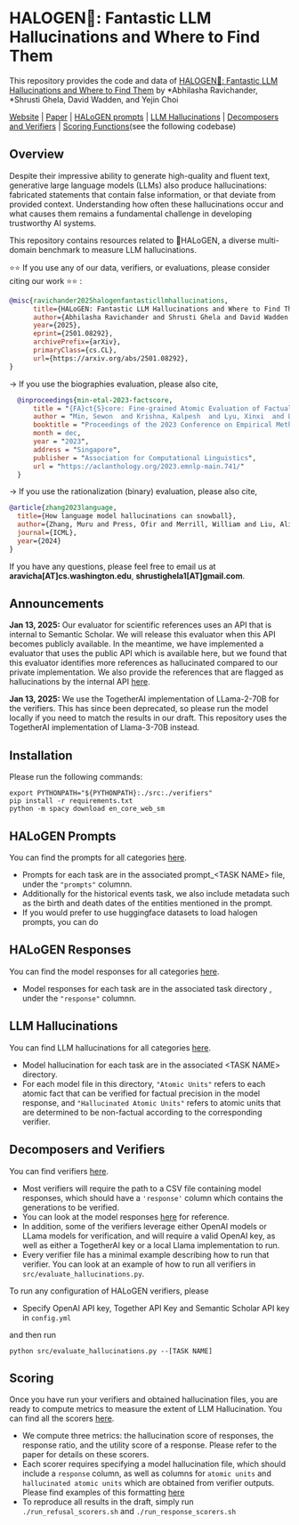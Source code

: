 # HALOGEN🔦: Fantastic LLM Hallucinations and Where to Find Them

This repository provides the code and data of [HALOGEN🔦: Fantastic LLM Hallucinations and Where to Find Them](#) by *Abhilasha Ravichander, *Shrusti Ghela, David Wadden, and Yejin Choi

[Website](https://halogen-hallucinations.github.io/) |  [Paper](https://arxiv.org/abs/2501.08292) | [HALoGEN prompts](https://github.com/AbhilashaRavichander/HALoGEN/prompts) |  [LLM Hallucinations](https://github.com/AbhilashaRavichander/HALoGEN/model_hallucinations) | [Decomposers and Verifiers](https://github.com/AbhilashaRavichander/HALoGEN/verifiers) | [Scoring Functions](https://github.com/AbhilashaRavichander/HALoGEN/verifiers)(see the following codebase)

## Overview


Despite their impressive ability to generate high-quality and fluent text, generative large language models (LLMs) also produce hallucinations: fabricated statements that contain false information, or that deviate from provided context. Understanding how often these hallucinations occur and what causes them remains a fundamental challenge in developing trustworthy AI systems.

This repository contains resources related to 🔦HALoGEN, a diverse multi-domain benchmark to measure LLM hallucinations. 

:star::star:  If you use any of our data, verifiers, or evaluations, please consider citing our work :star::star:  :

```bibtex
@misc{ravichander2025halogenfantasticllmhallucinations,
      title={HALoGEN: Fantastic LLM Hallucinations and Where to Find Them}, 
      author={Abhilasha Ravichander and Shrusti Ghela and David Wadden and Yejin Choi},
      year={2025},
      eprint={2501.08292},
      archivePrefix={arXiv},
      primaryClass={cs.CL},
      url={https://arxiv.org/abs/2501.08292}, 
}
```

  -> If you use the biographies evaluation, please also cite,


  ```bibtex
    @inproceedings{min-etal-2023-factscore,
        title = "{FA}ct{S}core: Fine-grained Atomic Evaluation of Factual Precision in Long Form Text Generation",
        author = "Min, Sewon  and Krishna, Kalpesh  and Lyu, Xinxi  and Lewis, Mike  and Yih, Wen-tau  and Koh, Pang  and Iyyer, Mohit  and Zettlemoyer, Luke  and Hajishirzi, Hannaneh",
        booktitle = "Proceedings of the 2023 Conference on Empirical Methods in Natural Language Processing",
        month = dec,
        year = "2023",
        address = "Singapore",
        publisher = "Association for Computational Linguistics",
        url = "https://aclanthology.org/2023.emnlp-main.741/"
    }
  ```


  -> If you use the rationalization (binary) evaluation, please also cite,
  

  ```bibtex
  @article{zhang2023language,
    title={How language model hallucinations can snowball},
    author={Zhang, Muru and Press, Ofir and Merrill, William and Liu, Alisa and Smith, Noah A},
    journal={ICML},
    year={2024}
  }
  ```

If you have any questions, please feel free to email us at **aravicha[AT]cs.washington.edu**, **shrustighela1[AT]gmail.com**.

## Announcements

**Jan 13, 2025:** Our evaluator for scientific references uses an API that is internal to Semantic Scholar. We will release this evaluator when this API becomes publicly available. In the meantime, we have implemented a evaluator that uses the public API which is available here, but we found that this evaluator identifies more references as hallucinated compared to our private implementation. We also provide the references that are flagged as hallucinations by the internal API [here](https://github.com/AbhilashaRavichander/HALoGEN-private-staging/tree/main/model_hallucinations/references).


**Jan 13, 2025:** We use the TogetherAI implementation of LLama-2-70B for the verifiers. This has since been deprecated, so please run the model locally if you need to match the results in our draft. This repository uses the TogetherAI implementation of Llama-3-70B instead.


## Installation

Please run the following commands:

```
export PYTHONPATH="${PYTHONPATH}:./src:./verifiers"
pip install -r requirements.txt
python -m spacy download en_core_web_sm
```

## HALoGEN Prompts

You can find the prompts for all categories [here](https://github.com/AbhilashaRavichander/HALoGEN/tree/main/prompts). 
* Prompts for each task are in the associated prompt_\<TASK NAME\> file, under the `"prompts"` columnn. 
* Additionally for the historical events task, we also include metadata such as the birth and death dates of the entities mentioned in the prompt.
* If you would prefer to use huggingface datasets to load halogen prompts, you can do 

## HALoGEN Responses

You can find the model responses for all categories [here](https://github.com/AbhilashaRavichander/HALoGEN/tree/main/responses). 
* Model responses for each task are in the associated task directory , under the `"response"` columnn. 

## LLM Hallucinations

You can find LLM hallucinations for all categories [here](https://github.com/AbhilashaRavichander/HALoGEN/tree/main/model_hallucinations).
* Model hallucination for each task are in the associated \<TASK NAME\> directory.
* For each model file in this directory, `"Atomic Units"` refers to each atomic fact that can be verified for factual precision in the model response, and `"Hallucinated Atomic Units"` refers to atomic units that are determined to be non-factual according to the corresponding verifier.

## Decomposers and Verifiers

You can find verifiers [here](https://github.com/AbhilashaRavichander/HALoGEN/tree/main/verifiers). 
* Most verifiers will require the path to a CSV file containing model responses, which should have a `'response'` column which contains the generations to be verified. 
* You can look at the model responses [here](https://github.com/AbhilashaRavichander/HALoGEN/tree/main/responses) for reference.
* In addition, some of the verifiers leverage either OpenAI models or LLama models for verification, and will require a valid OpenAI key, as well as either a TogetherAI key or a local Llama implementation to run. 
* Every verifier file has a minimal example describing how to run that verifier. You can look at an example of how to run all verifiers in `src/evaluate_hallucinations.py`.


To run any configuration of HALoGEN verifiers, please
* Specify OpenAI API key, Together API Key and Semantic Scholar API key in `config.yml`

and then run

`python src/evaluate_hallucinations.py --[TASK NAME]`


## Scoring

Once you have run your verifiers and obtained hallucination files, you are ready to compute metrics to measure the extent of LLM Hallucination. You can find all the scorers [here](https://github.com/AbhilashaRavichander/HALoGEN/tree/main/scorers). 

* We compute three metrics: the hallucination score of responses, the response ratio, and the utility score of a response. Please refer to the paper for details on these scorers.
* Each scorer requires specifying a model hallucination file, which should include a `response` column, as well as columns for `atomic units` and `hallucinated atomic units` which are obtained from verifier outputs. Please find examples of this formatting [here](https://github.com/AbhilashaRavichander/HALoGEN/tree/main/model_hallucinations)
* To reproduce all results in the draft, simply run `./run_refusal_scorers.sh` and `./run_response_scorers.sh`
